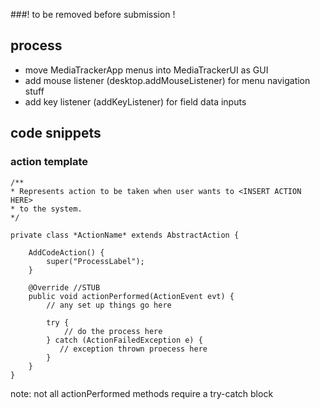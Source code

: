 ###! to be removed before submission !
## process
- move MediaTrackerApp menus into MediaTrackerUI as GUI
- add mouse listener (desktop.addMouseListener) for menu navigation stuff
- add key listener (addKeyListener) for field data inputs

## code snippets
### action template
~~~
/**
* Represents action to be taken when user wants to <INSERT ACTION HERE>
* to the system.
*/

private class *ActionName* extends AbstractAction {

    AddCodeAction() {
        super("ProcessLabel");
    }
    
    @Override //STUB
    public void actionPerformed(ActionEvent evt) {
        // any set up things go here
        
        try {
            // do the process here
        } catch (ActionFailedException e) {
           // exception thrown proecess here
        }
    }
}
~~~
note: not all actionPerformed methods require a try-catch block